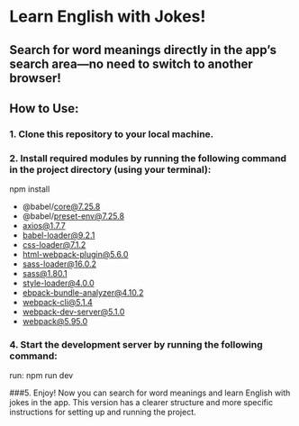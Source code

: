 # Learn English with Jokes!
## Search for word meanings directly in the app’s search area—no need to switch to another browser!


## How to Use:
### 1.	Clone this repository to your local machine.
### 2.	Install required modules by running the following command in the project directory (using your terminal):
npm install
- @babel/core@7.25.8
- @babel/preset-env@7.25.8
- axios@1.7.7
- babel-loader@9.2.1
- css-loader@7.1.2
- html-webpack-plugin@5.6.0
- sass-loader@16.0.2
- sass@1.80.1
- style-loader@4.0.0
- ebpack-bundle-analyzer@4.10.2
- webpack-cli@5.1.4
- webpack-dev-server@5.1.0
- webpack@5.95.0

### 4.	Start the development server by running the following command:
run: npm run dev

###5.	Enjoy! Now you can search for word meanings and learn English with jokes in the app.
This version has a clearer structure and more specific instructions for setting up and running the project.
